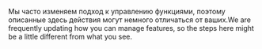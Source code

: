 <span data-ttu-id="ea5b9-101">Мы часто изменяем подход к управлению функциями, поэтому описанные здесь действия могут немного отличаться от ваших.</span><span class="sxs-lookup"><span data-stu-id="ea5b9-101">We are frequently updating how you can manage features, so the steps here might be a little different from what you see.</span></span>